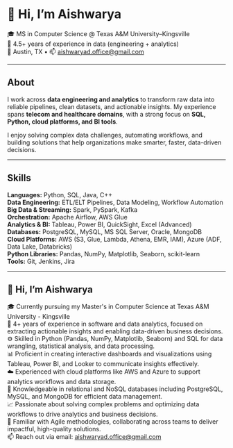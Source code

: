 # 👋 Hi, I’m Aishwarya  

🎓 MS in Computer Science @ Texas A&M University–Kingsville  
💼 4.5+ years of experience in data (engineering + analytics)  
📍 Austin, TX • 📫 aishwaryad.office@gmail.com  

---

## About  

I work across **data engineering and analytics** to transform raw data into reliable pipelines, clean datasets, and actionable insights. My experience spans **telecom and healthcare domains**, with a strong focus on **SQL, Python, cloud platforms, and BI tools**.  

I enjoy solving complex data challenges, automating workflows, and building solutions that help organizations make smarter, faster, data-driven decisions.  

---

## Skills  

**Languages:** Python, SQL, Java, C++  
**Data Engineering:** ETL/ELT Pipelines, Data Modeling, Workflow Automation  
**Big Data & Streaming:** Spark, PySpark, Kafka  
**Orchestration:** Apache Airflow, AWS Glue  
**Analytics & BI:** Tableau, Power BI, QuickSight, Excel (Advanced)  
**Databases:** PostgreSQL, MySQL, MS SQL Server, Oracle, MongoDB  
**Cloud Platforms:** AWS (S3, Glue, Lambda, Athena, EMR, IAM), Azure (ADF, Data Lake, Databricks)  
**Python Libraries:** Pandas, NumPy, Matplotlib, Seaborn, scikit-learn  
**Tools:** Git, Jenkins, Jira  

---


## 👋 Hi, I’m Aishwarya

🎓 Currently pursuing my Master's in Computer Science at Texas A&M University - Kingsville  
💼 4+ years of experience in software and data analytics, focused on extracting actionable insights and enabling data-driven business decisions.  
⚙️ Skilled in Python (Pandas, NumPy, Matplotlib, Seaborn) and SQL for data wrangling, statistical analysis, and data processing.  
📊 Proficient in creating interactive dashboards and visualizations using Tableau, Power BI, and Looker to communicate insights effectively.  
☁️ Experienced with cloud platforms like AWS and Azure to support analytics workflows and data storage.  
🔧 Knowledgeable in relational and NoSQL databases including PostgreSQL, MySQL, and MongoDB for efficient data management.  
📈 Passionate about solving complex problems and optimizing data workflows to drive analytics and business decisions.  
🤝 Familiar with Agile methodologies, collaborating across teams to deliver impactful, high-quality solutions.  
📫 Reach out via email: aishwaryad.office@gmail.com  




